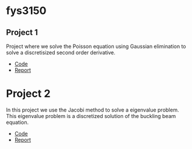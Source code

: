 # fys3150

## Project 1
Project where we solve the Poisson equation using Gaussian elimination to solve a discretisized second order derivative.

- [Code](https://github.com/laila503/fys3150/tree/main/Project1/src)
- [Report](https://github.com/laila503/fys3150/blob/main/Project1/report/project1_laila_andersland.pdf)

# Project 2

In this project we use the Jacobi method to solve a eigenvalue problem. This eigenvalue problem is a discretized solution of the buckling beam equation.


- [Code](https://github.com/laila503/fys3150/tree/main/Project2/src)
- [Report](https://github.com/laila503/fys3150/blob/main/Project2/report/Project2_ComPhys_Andersland.pdf)
